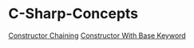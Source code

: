 # C-Sharp-Concepts

[Constructor Chaining](./ConstructorChaining/)
[Constructor With Base Keyword](./ConstructorWithBaseKeyword/)
